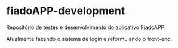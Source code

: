 # fiadoAPP-development

Repositório de testes e desenvolvimento do aplicativo FiadoAPP!

Atualmente fazendo o sistema de login e reformulando o front-end.
